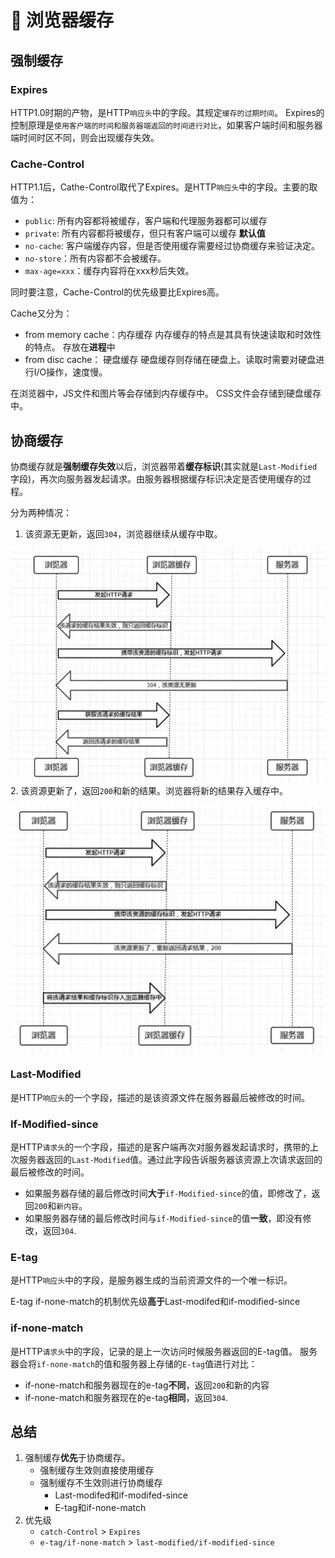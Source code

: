 # 🤡 浏览器缓存

## 强制缓存

### Expires

HTTP1.0时期的产物，是HTTP`响应头`中的字段。其规定`缓存的过期时间`。 Expires的控制原理是`使用客户端的时间和服务器端返回的时间进行对比`，如果客户端时间和服务器端时间时区不同，则会出现缓存失效。

### Cache-Control

HTTP1.1后，Cathe-Control取代了Expires。是HTTP`响应头`中的字段。主要的取值为：

* `public`: 所有内容都将被缓存，客户端和代理服务器都可以缓存
* `private`: 所有内容都将被缓存，但只有客户端可以缓存 **默认值**
* `no-cache`: 客户端缓存内容，但是否使用缓存需要经过协商缓存来验证决定。
* `no-store`：所有内容都不会被缓存。
* `max-age=xxx`：缓存内容将在xxx秒后失效。

同时要注意，Cache-Control的优先级要比Expires高。

Cache又分为：

* from memory cache：内存缓存 内存缓存的特点是其具有快速读取和时效性的特点。 存放在**进程**中
* from disc cache： 硬盘缓存 硬盘缓存则存储在硬盘上。读取时需要对硬盘进行I/O操作，速度慢。

在浏览器中，JS文件和图片等会存储到内存缓存中。 CSS文件会存储到硬盘缓存中。

## 协商缓存

协商缓存就是**强制缓存失效**以后，浏览器带着**缓存标识**(其实就是`Last-Modified`字段)，再次向服务器发起请求。由服务器根据缓存标识决定是否使用缓存的过程。

分为两种情况：

1. 该资源无更新，返回`304`，浏览器继续从缓存中取。 

![cache-304](images/cache-304.png)
2. 该资源更新了，返回`200`和新的结果。浏览器将新的结果存入缓存中。
 
![cache-200](images/cache-200.png)

### Last-Modified

是HTTP`响应头`的一个字段，描述的是该资源文件在服务器最后被修改的时间。

### If-Modified-since

是HTTP`请求头`的一个字段，描述的是客户端再次对服务器发起请求时，携带的上次服务器返回的`Last-Modified`值。通过此字段告诉服务器该资源上次请求返回的最后被修改的时间。

* 如果服务器存储的最后修改时间**大于**`if-Modified-since`的值，即修改了，返回`200`和`新内容`。
* 如果服务器存储的最后修改时间与`if-Modified-since`的值**一致**，即没有修改，返回`304`.

### E-tag

是HTTP`响应头`中的字段，是服务器生成的当前资源文件的一个唯一标识。

E-tag if-none-match的机制优先级**高于**Last-modifed和if-modified-since

### if-none-match

是HTTP`请求头`中的字段，记录的是上一次访问时候服务器返回的E-tag值。 服务器会将`if-none-match`的值和服务器上存储的`E-tag`值进行对比：

* if-none-match和服务器现在的e-tag**不同**，返回`200`和新的内容
* if-none-match和服务器现在的e-tag**相同**，返回`304`.

## 总结

1. 强制缓存**优先**于协商缓存。
   * 强制缓存生效则直接使用缓存
   * 强制缓存不生效则进行协商缓存
     * Last-modifed和if-modifed-since
     * E-tag和if-none-match
2. 优先级
   * `catch-Control` > `Expires`
   * `e-tag/if-none-match` > `last-modified/if-modified-since`
